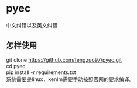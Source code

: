 # pyec
中文纠错以及英文纠错

## 怎样使用
git clone https://github.com/fengzuo97/pyec.git  
cd pyec  
pip install -r requirements.txt  
系统需要是linux，kenlm需要手动按照官网的要求编译。  

